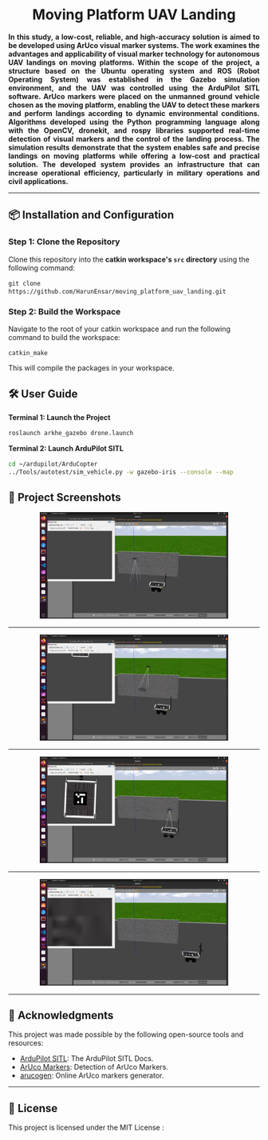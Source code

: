 <div align="center">
  <h1 align="center">Moving Platform UAV Landing</h1>
</div>

<div style="text-align: justify;">
<p style="text-align: justify;">
  <strong> In this study, a low-cost, reliable, and high-accuracy solution is aimed to be developed using ArUco visual marker systems. The work examines the advantages and applicability of visual marker technology for autonomous UAV landings on moving platforms. Within the scope of the project, a structure based on the Ubuntu operating system and ROS (Robot Operating System) was established in the Gazebo simulation environment, and the UAV was controlled using the ArduPilot SITL software. ArUco markers were placed on the unmanned ground vehicle chosen as the moving platform, enabling the UAV to detect these markers and perform landings according to dynamic environmental conditions. Algorithms developed using the Python programming language along with the OpenCV, dronekit, and rospy libraries supported real-time detection of visual markers and the control of the landing process. The simulation results demonstrate that the system enables safe and precise landings on moving platforms while offering a low-cost and practical solution. The developed system provides an infrastructure that can increase operational efficiency, particularly in military operations and civil applications.
</strong> 
</p>
</div>



---

## 📦 Installation and Configuration

<h3>Step 1: Clone the Repository</h3>
<p>Clone this repository into the <strong>catkin workspace's <code>src</code> directory</strong> using the following command:</p>
<pre>
<code>git clone https://github.com/HarunEnsar/moving_platform_uav_landing.git</code>
</pre>
<h3>Step 2: Build the Workspace</h3>
<p>Navigate to the root of your catkin workspace and run the following command to build the workspace:</p>
<pre>
<code>catkin_make</code>
</pre>
<p>This will compile the packages in your workspace.</p>

## 🛠️ User Guide

<strong> Terminal 1: Launch the Project</strong>

```bash
roslaunch arkhe_gazebo drone.launch
```

<strong> Terminal 2: Launch ArduPilot SITL</strong>

```bash
cd ~/ardupilot/ArduCopter
../Tools/autotest/sim_vehicle.py -w gazebo-iris --console --map
```
## 📸 Project Screenshots

<div align="center">
<img alt="MuJoCo" src="imgs/1.png" width="75%"/>
<hr>
<img alt="MuJoCo" src="imgs/2.png" width="75%"/>
<hr>
<img alt="MuJoCo" src="imgs/3.png" width="75%"/>
<hr>
<img alt="MuJoCo" src="imgs/4.png" width="75%"/>
<hr>
</div>

## 🎉 Acknowledgments

This project was made possible by the following open-source tools and resources:

- [ArduPilot SITL](https://ardupilot.org/dev/docs/sitl-simulator-software-in-the-loop.html): The ArduPilot SITL Docs.
- [ArUco Markers](https://docs.opencv.org/4.x/d5/dae/tutorial_aruco_detection.html): Detection of ArUco Markers.
- [arucogen](https://chev.me/arucogen/): Online ArUco markers generator.

---

## 🔖 License

This project is licensed under the MIT License :
